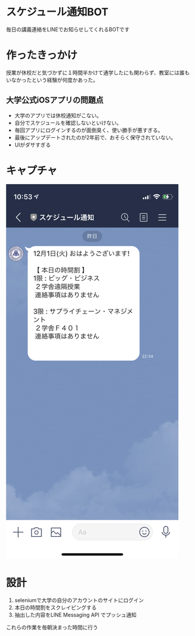 # スケジュール通知BOT
毎日の講義連絡をLINEでお知らせしてくれるBOTです

# 作ったきっかけ
授業が休校だと気づかずに１時間半かけて通学したにも関わらず、教室には誰もいなかったという経験が何度かあった。

## 大学公式iOSアプリの問題点
- 大学のアプリでは休校通知がこない。
- 自分でスケジュールを確認しないといけない。
- 毎回アプリにログインするのが面倒臭く、使い勝手が悪すぎる。
- 最後にアップデートされたのが2年前で、おそらく保守されていない。
- UIがダサすぎる

# キャプチャ
![画像](images/IMG_0855.PNG)

# 設計
1. seleniumで大学の自分のアカウントのサイトにログイン
2. 本日の時間割をスクレイピングする
3. 抽出した内容をLINE Messaging API でプッシュ通知

これらの作業を毎朝決まった時間に行う
